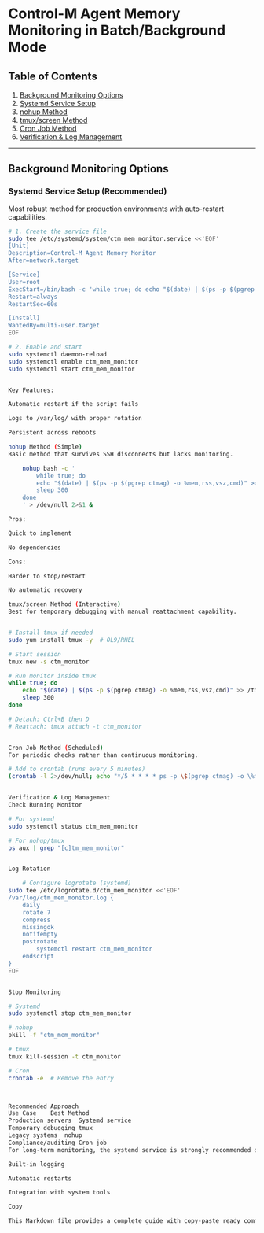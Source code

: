 # Control-M Agent Memory Monitoring in Batch/Background Mode

## Table of Contents
1. [Background Monitoring Options](#background-monitoring-options)
2. [Systemd Service Setup](#systemd-service-setup-recommended)
3. [nohup Method](#nohup-method-simple)
4. [tmux/screen Method](#tmuxscreen-method-interactive)
5. [Cron Job Method](#cron-job-method-scheduled)
6. [Verification & Log Management](#verification--log-management)

---

## Background Monitoring Options

### Systemd Service Setup (Recommended)
Most robust method for production environments with auto-restart capabilities.

```bash
# 1. Create the service file
sudo tee /etc/systemd/system/ctm_mem_monitor.service <<'EOF'
[Unit]
Description=Control-M Agent Memory Monitor
After=network.target

[Service]
User=root
ExecStart=/bin/bash -c 'while true; do echo "$(date) | $(ps -p $(pgrep ctmag) -o %%mem,rss,vsz,cmd)" >> /var/log/ctm_mem_monitor.log; sleep 300; done'
Restart=always
RestartSec=60s

[Install]
WantedBy=multi-user.target
EOF

# 2. Enable and start
sudo systemctl daemon-reload
sudo systemctl enable ctm_mem_monitor
sudo systemctl start ctm_mem_monitor


Key Features:

Automatic restart if the script fails

Logs to /var/log/ with proper rotation

Persistent across reboots

nohup Method (Simple)
Basic method that survives SSH disconnects but lacks monitoring.

    nohup bash -c '
        while true; do
        echo "$(date) | $(ps -p $(pgrep ctmag) -o %mem,rss,vsz,cmd)" >> /tmp/ctm_mem_monitor.log
        sleep 300
    done
    ' > /dev/null 2>&1 &

Pros:

Quick to implement

No dependencies

Cons:

Harder to stop/restart

No automatic recovery

tmux/screen Method (Interactive)
Best for temporary debugging with manual reattachment capability.


# Install tmux if needed
sudo yum install tmux -y  # OL9/RHEL

# Start session
tmux new -s ctm_monitor

# Run monitor inside tmux
while true; do
    echo "$(date) | $(ps -p $(pgrep ctmag) -o %mem,rss,vsz,cmd)" >> /tmp/ctm_mem.log
    sleep 300
done

# Detach: Ctrl+B then D
# Reattach: tmux attach -t ctm_monitor


Cron Job Method (Scheduled)
For periodic checks rather than continuous monitoring.

# Add to crontab (runs every 5 minutes)
(crontab -l 2>/dev/null; echo "*/5 * * * * ps -p \$(pgrep ctmag) -o \%mem,rss,vsz,cmd | awk -v date=\"\$(date)\" '{print date, \$0}' >> /var/log/ctm_mem_cron.log") | crontab -


Verification & Log Management
Check Running Monitor

# For systemd
sudo systemctl status ctm_mem_monitor

# For nohup/tmux
ps aux | grep "[c]tm_mem_monitor"


Log Rotation

    # Configure logrotate (systemd)
sudo tee /etc/logrotate.d/ctm_mem_monitor <<'EOF'
/var/log/ctm_mem_monitor.log {
    daily
    rotate 7
    compress
    missingok
    notifempty
    postrotate
        systemctl restart ctm_mem_monitor
    endscript
}
EOF


Stop Monitoring

# Systemd
sudo systemctl stop ctm_mem_monitor

# nohup
pkill -f "ctm_mem_monitor"

# tmux
tmux kill-session -t ctm_monitor

# Cron
crontab -e  # Remove the entry



Recommended Approach
Use Case	Best Method
Production servers	Systemd service
Temporary debugging	tmux
Legacy systems	nohup
Compliance/auditing	Cron job
For long-term monitoring, the systemd service is strongly recommended due to:

Built-in logging

Automatic restarts

Integration with system tools

Copy

This Markdown file provides a complete guide with copy-paste ready commands for all major background monitoring methods. Save it as `README.md` in your monitoring scripts directory.


